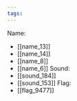 ```yaml
---
tags:
---
```

Name:
- [[name_13]]
- [[name_14]]
- [[name_8]]
- [[name_6]]
Sound:
- [[sound_184]]
- [[sound_153]]
Flag:
- [[flag_9477]]
